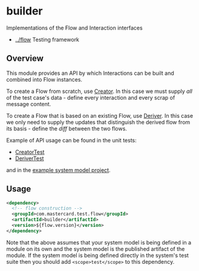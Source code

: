 
<!-- title start -->

# builder

Implementations of the Flow and Interaction interfaces

 * [../flow](https://github.com/Mastercard/flow) Testing framework

<!-- title end -->

## Overview

This module provides an API by which Interactions can be built and combined into Flow instances.

To create a Flow from scratch, use [Creator][Creator].
In this case we must supply _all_ of the test case's data - define every interaction and every scrap of message content.

To create a Flow that is based on an existing Flow, use [Deriver][Deriver].
In this case we only need to supply the updates that distinguish the derived flow from its basis - define the _diff_ between the two flows.

Example of API usage can be found in the unit tests:
 * [CreatorTest][CreatorTest]
 * [DeriverTest][DeriverTest]

and in the [example system model project](../example/app-model).

<!-- code_link_start -->

[Creator]: src/main/java/com/mastercard/test/flow/builder/Creator.java
[Deriver]: src/main/java/com/mastercard/test/flow/builder/Deriver.java
[CreatorTest]: src/test/java/com/mastercard/test/flow/builder/CreatorTest.java
[DeriverTest]: src/test/java/com/mastercard/test/flow/builder/DeriverTest.java

<!-- code_link_end -->

## Usage

```xml
<dependency>
  <!-- flow construction -->
  <groupId>com.mastercard.test.flow</groupId>
  <artifactId>builder</artifactId>
  <version>${flow.version}</version>
</dependency>
```

Note that the above assumes that your system model is being defined in a module on its own and the system model is the published artifact of the module.
If the system model is being defined directly in the system's test suite then you should add `<scope>test</scope>` to this dependency.

